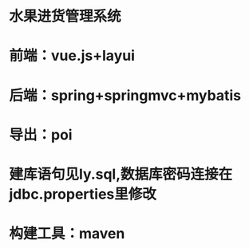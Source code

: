 # 水果进货管理系统
# 前端：vue.js+layui
# 后端：spring+springmvc+mybatis
# 导出：poi
# 建库语句见ly.sql,数据库密码连接在jdbc.properties里修改
# 构建工具：maven
